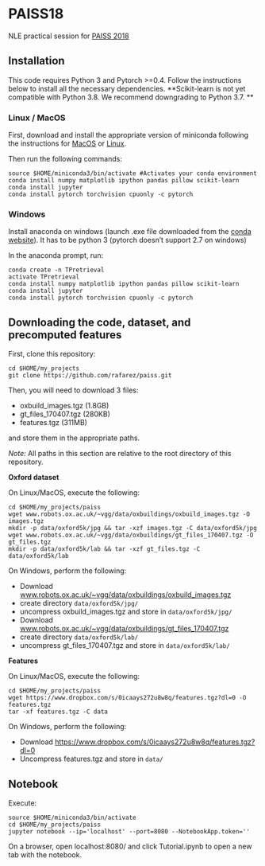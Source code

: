 # PAISS18
NLE practical session for [PAISS 2018](https://project.inria.fr/paiss/)

## Installation

This code requires Python 3 and Pytorch >=0.4. Follow the instructions below to install all the necessary dependencies.
**Scikit-learn is not yet compatible with Python 3.8. We recommend downgrading to Python 3.7. **


### Linux / MacOS

First, download and install the appropriate version of miniconda following the instructions for [MacOS](https://conda.io/docs/user-guide/install/macos.html) or [Linux](https://conda.io/docs/user-guide/install/linux.html).

Then run the following commands:

```
source $HOME/miniconda3/bin/activate #Activates your conda environment
conda install numpy matplotlib ipython pandas pillow scikit-learn 
conda install jupyter
conda install pytorch torchvision cpuonly -c pytorch
```

### Windows

Install anaconda on windows (launch .exe file downloaded from the [conda website](https://conda.io/docs/user-guide/install/windows.html)). It has to be python 3 (pytorch doesn’t support 2.7 on windows)

In the anaconda prompt, run:

```
conda create -n TPretrieval
activate TPretrieval
conda install numpy matplotlib ipython pandas pillow scikit-learn
conda install jupyter
conda install pytorch torchvision cpuonly -c pytorch
```

## Downloading the code, dataset, and precomputed features

First, clone this repository:

```
cd $HOME/my_projects
git clone https://github.com/rafarez/paiss.git
```

Then, you will need to download 3 files:

- oxbuild_images.tgz (1.8GB)
- gt\_files\_170407.tgz (280KB)
- features.tgz (311MB)

and store them in the appropriate paths.

_Note:_ All paths in this section are relative to the root directory of this repository.

**Oxford dataset**

On Linux/MacOS, execute the following:

```
cd $HOME/my_projects/paiss
wget www.robots.ox.ac.uk/~vgg/data/oxbuildings/oxbuild_images.tgz -O images.tgz
mkdir -p data/oxford5k/jpg && tar -xzf images.tgz -C data/oxford5k/jpg
wget www.robots.ox.ac.uk/~vgg/data/oxbuildings/gt_files_170407.tgz -O gt_files.tgz
mkdir -p data/oxford5k/lab && tar -xzf gt_files.tgz -C data/oxford5k/lab
```

On Windows, perform the following:

- Download www.robots.ox.ac.uk/~vgg/data/oxbuildings/oxbuild_images.tgz
- create directory `data/oxford5k/jpg/`
- uncompress oxbuild_images.tgz and store in `data/oxford5k/jpg/`
- Download www.robots.ox.ac.uk/~vgg/data/oxbuildings/gt_files_170407.tgz
- create directory `data/oxford5k/lab/`
- uncompress gt\_files\_170407.tgz and store in `data/oxford5k/lab/`

**Features**

On Linux/MacOS, execute the following:

```
cd $HOME/my_projects/paiss
wget https://www.dropbox.com/s/0icaays272u8w8q/features.tgz?dl=0 -O features.tgz
tar -xf features.tgz -C data
```

On Windows, perform the following:

- Download https://www.dropbox.com/s/0icaays272u8w8q/features.tgz?dl=0
- Uncompress features.tgz and store in `data/`


## Notebook
Execute:
```
source $HOME/miniconda3/bin/activate
cd $HOME/my_projects/paiss
jupyter notebook --ip='localhost' --port=8080 --NotebookApp.token=''
```
On a browser, open localhost:8080/ and click Tutorial.ipynb to open a new tab with the notebook.
